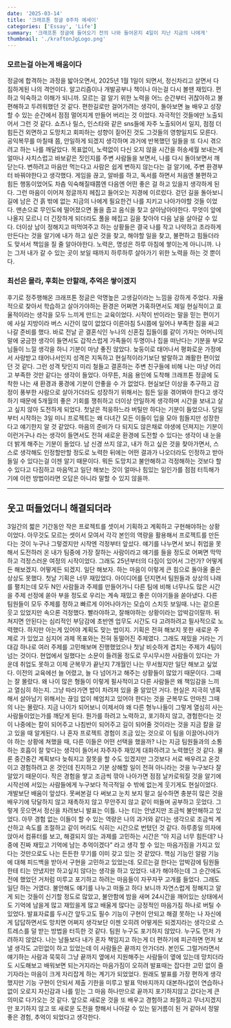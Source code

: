 ```yaml
---
date: '2025-03-14'
title: '크래프톤 정글 0주차 에세이'
categories: ['Essay', 'Life']
summary: '크래프톤 정글에 들어오기 전의 나와 들어온지 4일이 지난 지금의 나에게'
thumbnail: './kraftonJgLogo.png'
---
```


### 모르는걸 아는게 배움이다

정글에 합격하는 과정을 밟아오면서, 2025년 1월 1일이 되면서, 정신차리고 살면서 다짐하게된 나의 격언이다. 알고리즘이나 개발공부나 책이나 아는걸 다시 볼땐 재밌다. 편하고 익숙하고 이해가 되니까. 모르는 걸 알기 위한 노력을 어느 순간부터 귀찮아하고 불편해하고 두려워했던 것 같다. 편한길로만 걸어가려는 생각이, 돌아보면 늘 배우고 성장할 수 있는 순간에서 점점 멀어지게 만들어 버리는 것 이었다. 자극적인 것들에만 노출되어서 그런 것 같다. 쇼츠나 릴스, 인스타와 같은 sns들에 자주 노출되어서 일지, 점점 더 힘든건 외면하고 도망치고 회피하는 성향이 짙어진 것도 그것들의 영향일지도 모른다. 공익복무를 마칠때 쯤, 안일하게 되겠지 생각하며 과거에 반복했던 일들을 또 다시 겪으려고 하는 나를 깨달았다. 목표없이, 노력없이 다신 오지 않을 시간을 허송세월 보내는게 얼마나 사치스럽고 바보같은 짓인지를 주변 사람들을 보면서, 나를 다시 돌아보면서 깨닫는다. 변하려고 마음만 먹는다고 사람은 쉽게 변하지 않는다는 걸 알기에, 주변 환경부터 바꿔야한다고 생각했다. 게임을 끊고, 알바를 하고, 독서를 하면서 처음엔 불편하고 힘든 행동이었어도 차츰 익숙해질때쯤엔 다음엔 어떤 좋은 걸 하고 있을지 생각하게 된다. 그런 마음이 이어져 정글까지 헤집고 들어오는 지경에 이르렀다. 걷던 길을 돌아보니 길에 남은 건 흙 밖에 없는 지금의 나에게 필요한건 나를 지키고 나아가야할 것들 이었다. 맨손으로 무인도에 떨어졌으면 돌을 줍고 음식을 찾고 살아남아야한다. 무엇이 앞에 나올지 모르니 더 긴장하게 되더라도 풀을 헤집고 길을 찾아야 다음 날을 살아갈 수 있다. 더이상 남이 정해지고 떠먹여주고 하는 상황들은 결국 나를 작고 나약하고 초라하게 만든다는 것을 알기에 내가 하고 싶은 것을 찾고, 해야할 일을 찾고, 불편하고 힘들더라도 맞서서 책임을 질 줄 알아야한다. 노력은, 명성은 하루 아침에 쌓이는게 아니니까. 나는 그저 내가 갈 수 있는 곳이 보일 때까지 하루하루 살아가기 위한 노력을 하는 것 뿐이다.

### 최선은 몰라, 후회는 안할래, 추억은 쌓이겠지

후기로 정주행해온 크래프톤 정글은 악명높은 고생길이라는 느낌을 강하게 주었다. 자율적으로 찾아서 학습하고 살아가야하는 환경은 어쩌면 가혹하면서도 제일 현실적이고 효율적이라는 생각을 모두 느끼게 만드는 교육이었다. 시작이 반이라는 말을 믿는 편이기에 사실 지방이라 버스 시간이 많이 없었다 이른아침 5시쯤에 일어나 부족한 짐을 싸고 나갈 준비를 했다. 바로 전날 곧 결혼식인 누나의 신혼집 집들이를 같이 가자는 어머니의 말에 궁금한 생각이 들면서도 갑작스럽게 가족들이 두명이나 집을 떠난다는 기분을 부모님들이 느낄 생각을 하니 기분이 마냥 좋진 않았다. 늦둥이로 태어나서 평화로운 가정에서 사랑받고 태어나서인지 성격은 지독하고 현실적이라기보단 발랄하고 쾌활한 편이었던 것 같다. 그런 성격 탓인지 미리 철들고 결혼하는 주변 친구들에 비해 나는 마냥 어리고 부족한 것만 같다는 생각이 들었다. 아무튼, 처음 용인에 도착해 크래프톤 정글에 도착한 나는 새 환경과 풍경에 기분이 안좋을 수 가 없었다. 현실보단 이상을 추구하고 감정이 풍부한 사람으로 살아가더라도 성장하기 위해서는 힘든 일을 겪어봐야 한다고 생각하기 때문에 5개월의 좋은 기회를 쟁취하고 더이상 안일하게 생각하며 시간을 보내고 살고 싶지 않아 도전하게 되었다. 첫날은 적응하느라 버틸만 하다는 기분이 들었으나. 당일부터 시작하는 3일 미니 프로젝트는 왜 다녀간 모든 이들이 입을 모아 힘들지만 성장한다고 얘기한지 알 것 같았다. 마음의 준비가 다 되지도 않은채로 야생에 던져지는 기분이 이런거구나 라는 생각이 들면서도 전혀 새로운 환경에 도전할 수 있다는 생각이 내 눈을 더 밝게 해주는 기분이 들었다. 남 신경 쓰지 않고, 내가 하고 싶은 것을 찾아가면서, 스스로 생각해도 인정할만할 정도로 노력한 뒤에는 어떤 결과가 나오더라도 인정하고 받아들일 수 있다는걸 이젠 알기 때문이다. 뭐든 도망치고 불안해하고 걱정해하는 것보다 할 수 있다고 다짐하고 마음먹고 일단 해보는 것이 얼마나 힘있는 일인가를 점점 터득해가기에 이런 방법이라면 오답은 아니라 말할 수 있지 않을까.

---

## 웃고 떠들었더니 해결되더라

3일간의 짧은 기간동안 작은 프로젝트를 셋이서 기획하고 계획하고 구현해야하는 상황이었다. 아무것도 모르는 셋이서 모여서 각각 본인의 역량을 활용해서 프로젝트를 만든다는 것이 누구나 그렇겠지만 시작엔 걱정부터 앞섰다. 얘기를 나누면서 보니 취업을 못해서 도전하러 온 내가 팀중에 가장 잘하는 사람이라고 얘기를 들을 정도로 어쩌면 막막하고 걱정스러운 여정의 시작이었다. 그래도 25년부터의 다짐이 있어서 그런가? 어떻게든 해보겠지. 어떻게든 되겠지. 일단 해보자. 하는 마음이 이렇게 큰 힘으로 돌아올 줄은 상상도 못했다. 첫날 기획은 너무 재밌었다. 아이디어를 던지면서 팀원들과 상상의 나래를 펼치는데 모두 N인 사람들과 주제를 만들어가니 다른 팀에 비해 너무나도 많은 시간을 주제 선정에 쏟아 부을 정도로 우리는 계속 재밌고 좋은 이야기들을 쏟아냈다. 다른 팀원들이 모두 주제를 정하고 빠르게 이어나아가는 모습이 스치듯 보일때. 나는 겉으론 웃고 있었지만 속으론 걱정했다. 빨라야하고, 잘해야하는 상황이라는 압박감이랄까. 뒤쳐지면 안된다는 심리적인 부담감에 초반엔 업무도 시간도 다 고려하려고 필사적으로 노력했다. 하지만 아는게 있어야 계획도 맞는 법이지. 기획은 전혀 해보지 못한 새로운 주제로 가 있었고 심지어 과제 목표와는 전혀 동떨어진 주제였다. 그래도 재밌을 거라는 기대감 하나로 여러 주제를 고민해보며 진행했었으나 첫날 비슷하게 겹치는 주제가 4팀이 넘는 것이다. 현업에서 일했다는 소문이 들려올 정도로 무시무시한 사람들이 있다는 가운데 취업도 못하고 이제 군복무가 끝난지 7개월인 나는 무서웠지만 일단 해보고 싶었다. 이전의 교육에선 늘 어렸고, 늘 다 넘어가고 해주는 상황들이 많았기 때문이다. 그때는 잘 몰랐다. 왜 나이 많은 형들이 이렇게 필사적이고 다른 사람들은 왜 책임감을 느끼고 열심히 하는지. 그냥 따라가면 밥이 차려져 있을 줄 알았던 거다. 현실은 지극히 냉혹해서 살아남기 위해서는 끊임 없이 헤엄치고 있어야 한다는 것을 군복무도 안마친 그때의 나는 몰랐다. 지금 나이가 되어보니 이제서야 왜 다른 형누나들이 그렇게 열심히 사는 사람들이었는가를 깨닫게 된다. 뭔가를 하려고 노력하고, 포기하지 않고, 경험한다는 것이 나중에는 칼이 되어주고 나침반이 되어주고 길이 되어줄 것이라는 것을 지금 칼을 갈고 있을 때 알게된다. 나 혼자 프로젝트 경험이 조금 있는 것으로 이 팀을 이끌어나아가야 하는 상황에 쳐했을 때, 다른 이들은 어떤 선택을 했을까? 나는 지금 팀원들과의 소통하는 호흡이 잘 맞다는 생각이 들어서 자주자주 재밌게 대화하려고 노력했던 것 같다. 물론 중간중간 계획보다 늦춰지고 잘못을 할 수도 있겠지만 그것보다 서로 배우려고 온것이고 경험하려고 온 것인데 진지하고 기분 상해할 일이 전혀 아니라는 것을 누구보다 잘 알았기 때문이다. 작은 경험을 쌓고 조금씩 깎아 나아가면 점점 날카로워질 것을 알기에 시작선에 서있는 사람들에게 누구보다 적극적일 수 밖에 없는게 웃기게도 현실이었다. 개발보단 배움이 앞섰다. 못써본걸 다 써보고 눈치 보지 말고 실수하면 충분히 많은 것을 배우기에 닦달하지 않고 재촉하지 않고 무안주지 않고 같이 떠들며 공부하고 웃었다. 그렇게 웃으면서 정신을 차려보니 발표는 이틀. 나는 티는 안냈지만 조금씩 불안해하고 있었다. 아무 경험 없는 이들이 할 수 있는 역량은 나의 과거와 같다는 생각으로 조금씩 계산하고 속도를 조절하고 같이 머리도 식히는 시간으로 번텼던 것 같다. 하루종일 의자에 앉아서 컴퓨터를 보고, 해결되지 않는 과제를 고민하는 시간은 “아 지금 너무 힘든데? 나중에 진짜 재밌고 기억에 남는 추억이겠다” 라고 생각 할 수 있는 마음가짐을 가지고 있다는 것만으로도 나는 든든한 무기를 이미 갖고 있는 것 같았다. 핵심 기능인 알람 기능에 대해 피드백을 받아서 구현을 고민하고 있었는데. 모르는걸 한다는 압박감에 팀원들한테 티는 안냈지만 하고싶지 않다는 생각을 하고 있었다. 내가 해야하는데 그 순간에도 전에 했었던 거처럼 미루고 포기하고 하려는 마음들이 자꾸자꾸 고개를 들었다. 그래도 일단 하는 거였다. 불안해도 얘기를 나누고 떠들고 하다 보니까 자연스럽게 정해지고 알게 되는 것들이 신기할 정도로 많았고, 불안함에 밤을 새며 24시간을 깨어있는 상태에서도 기억에 남을게 많고 재밌을게 많고 배울게 많다는 긍정적인 마음가짐 하나로 버틸 수 있었다. 발표자료를 두시간 앞두고도 필수 기능이 구현이 안되고 해결 못하는 나 자신에게 답답하면서도 망치면 어쩌지 생각보단 이젠 오히려 어떻게든 되겠지라는 생각으로 스트레스를 덜 받는 방법을 터득한 것 같다. 팀원 누구도 포기하지 않았다. 누구도 먼저 가려하지 않았다. 나는 남들보다 내가 혼자 책임지고 하는게 더 편하기에 피곤하면 먼저 보낼 생각도 고민없이 하고 있었는데 이 사람들은 끝까지 안가더라. 본인도 그럴거라면서 얘기하는 사람과 묵묵히 그냥 끝까지 옆에서 지원해주는 사람들이 옆에 있는데 망치더라도 시도해보고 배워보면 되는거지라는 마음가짐이 오히려 발표때는 잡다한 고민 없이 즐기자라는 마음이 크게 자리잡게 하는 계기가 되었었다. 원래도 발표를 가장 편하게 생각했지만 기능 구현이 안되서 제출 기한을 미루고 발표 막바지까지 대본하나없이 연습하나없이 오로지 자신감과 나를 믿는 그 마음 하나만으로 끝까지 포기하지않고 갔다는게 큰 의미로 다가오는 것 같다. 앞으로 새로운 것을 또 배우고 경험하고 좌절하고 무너지겠지만 포기하지 않고 또 새로운 도전을 향해서 나아갈 수 있는 밑거름이 된 거 같아서 정말 좋은 경험, 추억이 되었다고 생각한다.
